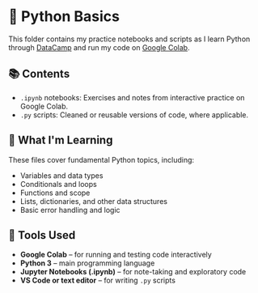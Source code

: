 # 🐍 Python Basics

This folder contains my practice notebooks and scripts as I learn Python through [DataCamp](https://www.datacamp.com/) and run my code on [Google Colab](https://colab.research.google.com/).

## 📚 Contents

- `.ipynb` notebooks: Exercises and notes from interactive practice on Google Colab.
- `.py` scripts: Cleaned or reusable versions of code, where applicable.

## 🧠 What I'm Learning

These files cover fundamental Python topics, including:

- Variables and data types  
- Conditionals and loops  
- Functions and scope  
- Lists, dictionaries, and other data structures  
- Basic error handling and logic

## 🚀 Tools Used

- **Google Colab** – for running and testing code interactively  
- **Python 3** – main programming language  
- **Jupyter Notebooks (.ipynb)** – for note-taking and exploratory code  
- **VS Code or text editor** – for writing `.py` scripts


